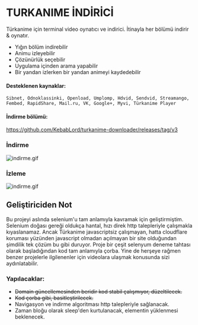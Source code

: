 # TURKANIME İNDİRİCİ
Türkanime için terminal video oynatıcı ve indirici. İtinayla her bölümü indirir & oynatır.
 - Yığın bölüm indirebilir
 - Animu izleyebilir
 - Çözünürlük seçebilir
 - Uygulama içinden arama yapabilir
 - Bir yandan izlerken bir yandan animeyi kaydedebilir
 
#### Desteklenen kaynaklar:
```Sibnet, Odnoklassinki, Openload, Umplomp, Hdvid, Sendvid, Streamango, Fembed, RapidShare, Mail.ru, VK, Google+, Myvi, Türkanime Player```

#### İndirme bölümü:
https://github.com/KebabLord/turkanime-downloader/releases/tag/v3

 ### İndirme
 ![indirme.gif](ss_indir.gif)
 
 ### İzleme
 ![indirme.gif](ss_izle.gif)

## Geliştiriciden Not
Bu projeyi aslında selenium'u tam anlamıyla kavramak için geliştirmiştim. Selenium doğası gereği oldukça hantal, hızı direk http talepleriyle çalışmakla kıyaslanamaz. Ancak Türkanime javascriptsiz çalışmayan, hatta cloudflare koruması yüzünden javascript olmadan açılmayan bir site olduğundan şimdilik tek çözüm bu gibi duruyor. Proje bir çeşit selenyum deneme tahtası olarak başladığından kod tam anlamıyla çorba. Yine de herşeye rağmen benzer projelerle ilgilenenler için videolara ulaşmak konusunda sizi aydınlatabilir.

### Yapılacaklar:
 -  ~~Domain güncellemesinden beridir kod stabil çalışmıyor, düzeltilecek.~~
 -  ~~Kod çorba gibi, basitleştirilecek.~~
 - Navigasyon  ve indirme algoritması http talepleriyle sağlanacak.
 - Zaman bloğu olarak sleep'den kurtulanacak, elementin yüklenmesi beklenecek. 
